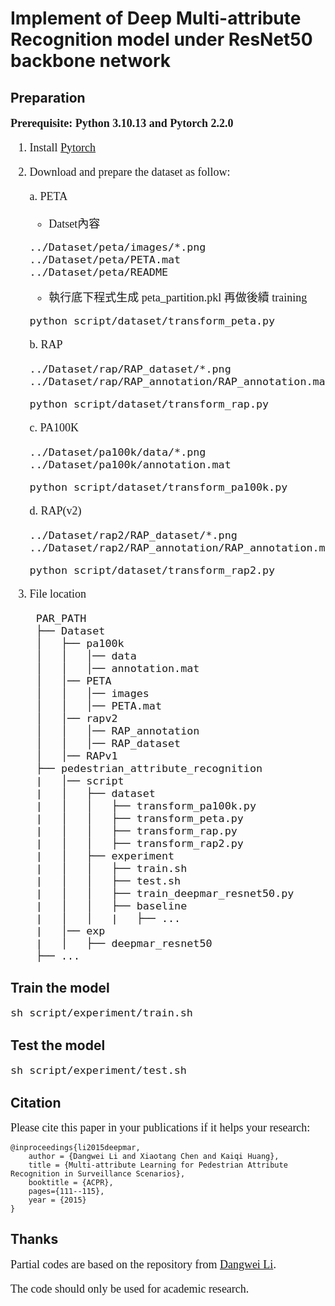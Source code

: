 # Implement of Deep Multi-attribute Recognition model under ResNet50 backbone network

## Preparation
<font face="Times New Roman" size=4>

**Prerequisite: Python 3.10.13 and Pytorch 2.2.0**

1. Install [Pytorch](https://pytorch.org/)

2. Download and prepare the dataset as follow:

    a. PETA
    - Datset內容
    ```
    ../Dataset/peta/images/*.png
    ../Dataset/peta/PETA.mat
    ../Dataset/peta/README
    ```
    - 執行底下程式生成 peta_partition.pkl 再做後續 training
    ```
    python script/dataset/transform_peta.py 
    ```

    b. RAP
    ```
    ../Dataset/rap/RAP_dataset/*.png
    ../Dataset/rap/RAP_annotation/RAP_annotation.mat
    ```
    ```
    python script/dataset/transform_rap.py
    ```

    c. PA100K
    ```
    ../Dataset/pa100k/data/*.png
    ../Dataset/pa100k/annotation.mat
    ``` 
    ```
    python script/dataset/transform_pa100k.py 
    ```

    d. RAP(v2)
    ```
    ../Dataset/rap2/RAP_dataset/*.png
    ../Dataset/rap2/RAP_annotation/RAP_annotation.mat
    ```
    ```
    python script/dataset/transform_rap2.py
    ```
3. File location
   ```
    PAR_PATH
    ├── Dataset
    │   ├── pa100k
    │   │   │── data
    │   │   │── annotation.mat
    │   │── PETA
    │   │   │── images
    │   │   │── PETA.mat
    │   │── rapv2
    │   │   │── RAP_annotation
    │   │   │── RAP_dataset
    │   │── RAPv1
    ├── pedestrian_attribute_recognition
    |   │── script
    |   │   ├── dataset
    |   │   │   ├── transform_pa100k.py
    |   │   │   ├── transform_peta.py
    |   │   │   ├── transform_rap.py
    |   │   │   ├── transform_rap2.py
    |   │   ├── experiment
    |   │   │   ├── train.sh
    |   │   │   ├── test.sh
    |   │   │   ├── train_deepmar_resnet50.py
    |   │   │   ├── baseline
    |   │   │   |   ├── ...
    |   │── exp
    |   │   ├── deepmar_resnet50
    ├── ...
   ```
</font>

## Train the model
<font face="Times New Roman" size=4>

   ```
   sh script/experiment/train.sh
   ``` 
</font>

## Test the model
<font face="Times New Roman" size=4>

   ```
   sh script/experiment/test.sh
   ```

</font>

## Citation
<font face="Times New Roman" size=4>
Please cite this paper in your publications if it helps your research:
</font>

```
@inproceedings{li2015deepmar,
    author = {Dangwei Li and Xiaotang Chen and Kaiqi Huang},
    title = {Multi-attribute Learning for Pedestrian Attribute Recognition in Surveillance Scenarios},
    booktitle = {ACPR},
    pages={111--115},
    year = {2015}
}
```

## Thanks
<font face="Times New Roman" size=4>

Partial codes are based on the repository from [Dangwei Li](https://github.com/dangweili/pedestrian-attribute-recognition-pytorch).

The code should only be used for academic research.

</font>
